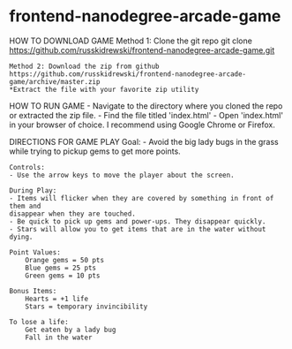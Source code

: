 frontend-nanodegree-arcade-game
===============================

HOW TO DOWNLOAD GAME
    Method 1: Clone the git repo
    git clone https://github.com/russkidrewski/frontend-nanodegree-arcade-game.git

    Method 2: Download the zip from github
    https://github.com/russkidrewski/frontend-nanodegree-arcade-game/archive/master.zip
    *Extract the file with your favorite zip utility

HOW TO RUN GAME
    - Navigate to the directory where you cloned the repo or extracted the zip file.
    - Find the file titled 'index.html'
    - Open 'index.html' in your browser of choice. I recommend using Google Chrome or Firefox.

DIRECTIONS FOR GAME PLAY
    Goal:
    - Avoid the big lady bugs in the grass while trying to pickup gems to get
    more points.

    Controls:
    - Use the arrow keys to move the player about the screen.

    During Play:
    - Items will flicker when they are covered by something in front of them and
    disappear when they are touched.
    - Be quick to pick up gems and power-ups. They disappear quickly.
    - Stars will allow you to get items that are in the water without dying.

    Point Values:
        Orange gems = 50 pts
        Blue gems = 25 pts
        Green gems = 10 pts

    Bonus Items:
        Hearts = +1 life
        Stars = temporary invincibility

    To lose a life:
        Get eaten by a lady bug
        Fall in the water
